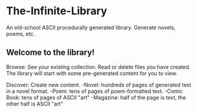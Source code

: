# The-Infinite-Library
An old-school ASCII procedurally generated library. Generate novels, poems, etc.


Welcome to the library!
-----------------------
   
   Browse: See your existing collection. Read or delete files you have created. The library will start with some pre-generated content for you to view.
   
   Discover: Create new content.
      -Novel: hundreds of pages of generated text in a novel format.
      -Poem: tens of pages of poem-formatted text.
      -Comic Book: tens of pages of ASCII "art"
      -Magazine: half of the page is text, the other half is ASCII "art"
      
      
   
